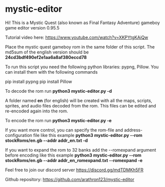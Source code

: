 # mystic-editor

Hi! This is a Mystic Quest (also known as Final Fantasy Adventure) gameboy game editor version 0.95.5

Tutorial video here: 
https://www.youtube.com/watch?v=XKPYtgKAiQw

Place the mystic quest gameboy rom in the same folder of this script.  The md5sum of the english version should be **24cd3bdf490ef2e1aa6a8af380eccd78**

To run this script you need the following python libraries: pypng, Pillow.
You can install them with the following commands

pip install pypng
pip install Pillow

To decode the rom run
**python3 mystic-editor.py -d**

A folder named **en** (for english) will be created with all the maps, scripts, sprites, and audio files decoded from the rom.  This files can be edited and re-encoded again into the rom.

To encode the rom run
**python3 mystic-editor.py -e**

If you want more control, you can specify the rom-file and address-configuration file like this example
**python3 mystic-editor.py --rom stockRoms/en.gb --addr addr_en.txt -d**

If you want to expand the rom to 32 banks add the --romexpand argument before encoding like this example
**python3 mystic-editor.py --rom stockRoms/en.gb --addr addr_en_romexpand.txt --romexpand -e**

Feel free to join our discord server
https://discord.gg/mdTDMKh5FR

Github repository:
https://github.com/arathron123/mystic-editor